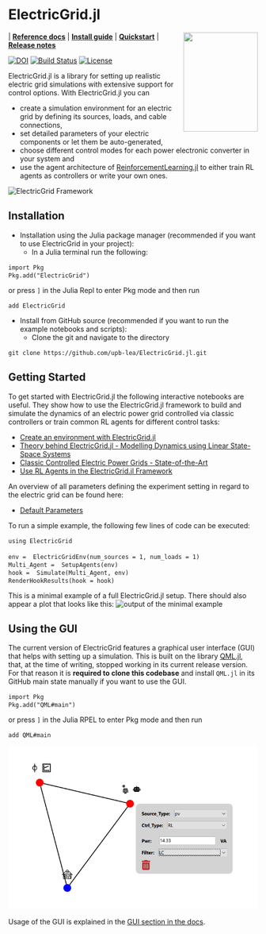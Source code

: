 
# ElectricGrid.jl

<img align="right" width="150" height="200" src="docs/logo.png">

| [**Reference docs**](https://upb-lea.github.io/ElectricGrid.jl/dev/)
| [**Install guide**](#installation)
| [**Quickstart**](#getting-started)
| [**Release notes**](https://github.com/upb-lea/ElectricGrid.jl/releases/new)

[![DOI](https://joss.theoj.org/papers/10.21105/joss.05616/status.svg)](https://doi.org/10.21105/joss.05616)
[![Build Status](https://github.com/upb-lea/ElectricGrid.jl/actions/workflows/CI.yml/badge.svg)](https://github.com/upb-lea/ElectricGrid.jl/actions/workflows/CI.yml)
[![License](https://img.shields.io/github/license/mashape/apistatus.svg?maxAge=2592000)](https://github.com/upb-lea/ElectricGrid.jl/blob/main/LICENSE)




ElectricGrid.jl is a library for setting up realistic electric grid simulations with extensive support for control options. With ElectricGrid.jl you can
- create a simulation environment for an electric grid by defining its sources, loads, and cable connections,
- set detailed parameters of your electric components or let them be auto-generated,
- choose different control modes for each power electronic converter in your system and
- use the agent architecture of [ReinforcementLearning.jl](https://juliareinforcementlearning.org/) to either train RL agents as controllers or write your own ones.


![ElectricGrid Framework](docs/src/assets/Overview_EG.png)

## Installation
- Installation using the Julia package manager (recommended if you want to use ElectricGrid in your project):
  - In a Julia terminal run the following:
```
import Pkg
Pkg.add("ElectricGrid")
```
or press `]` in the Julia Repl to enter Pkg mode and then run
```
add ElectricGrid
```

- Install from GitHub source (recommended if you want to run the example notebooks and scripts):
  - Clone the git and navigate to the directory
```
git clone https://github.com/upb-lea/ElectricGrid.jl.git
```

## Getting Started

To get started with ElectricGrid.jl the following interactive notebooks are useful. They show how to use the ElectricGrid.jl framework to build and simulate the dynamics of an electric power grid controlled via classic controllers or train common RL agents for different control tasks:
* [Create an environment with ElectricGrid.jl](https://github.com/upb-lea/ElectricGrid.jl/blob/main/examples/notebooks/Env_Creat.ipynb)
* [Theory behind ElectricGrid.jl - Modelling Dynamics using Linear State-Space Systems](https://github.com/upb-lea/ElectricGrid.jl/blob/main/examples/notebooks/NodeConstructor_Theory.ipynb)
* [Classic Controlled Electric Power Grids - State-of-the-Art](https://github.com/upb-lea/ElectricGrid.jl/blob/main/examples/notebooks/Classical_Controllers_1_Swing.ipynb)
* [Use RL Agents in the ElectricGrid.jl Framework](https://github.com/upb-lea/ElectricGrid.jl/blob/main/examples/notebooks/RL_Single_Agent.ipynb)

An overview of all parameters defining the experiment setting in regard to the electric grid can be found here:
* [Default Parameters](https://github.com/upb-lea/ElectricGrid.jl/blob/main/examples/notebooks/Default_Parameters.ipynb)


To run a simple example, the following few lines of code can be executed:

```
using ElectricGrid

env =  ElectricGridEnv(num_sources = 1, num_loads = 1)
Multi_Agent =  SetupAgents(env)
hook =  Simulate(Multi_Agent, env)
RenderHookResults(hook = hook)
```

This is a minimal example of a full ElectricGrid.jl setup. 
There should also appear a plot that looks like this:
![output of the minimal example](docs/src/assets/output1.png)


## Using the GUI

The current version of ElectricGrid features a graphical user interface (GUI) that helps with setting up a simulation.
This is built on the library [QML.jl](https://github.com/JuliaGraphics/QML.jl), that, at the time of writing, stopped working in its current release version.
For that reason it is **required to clone this codebase** and install `QML.jl` in its GitHub main state manually if you want to use the GUI.

```
import Pkg
Pkg.add("QML#main")
```
or press `]` in the Julia RPEL to enter Pkg mode and then run
```
add QML#main
```

![GUI example](docs/src/assets/gui_example.png)

Usage of the GUI is explained in the [GUI section in the docs](https://upb-lea.github.io/ElectricGrid.jl/dev/Gui/).
